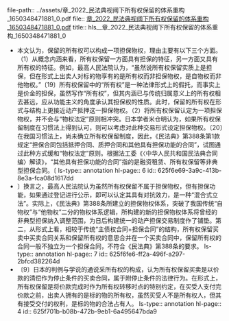 file-path:: ../assets/章_2022_民法典视阈下所有权保留的体系重构_1650348471881_0.pdf
file:: [章_2022_民法典视阈下所有权保留的体系重构_1650348471881_0.pdf](../assets/章_2022_民法典视阈下所有权保留的体系重构_1650348471881_0.pdf)
title:: hls__章_2022_民法典视阈下所有权保留的体系重构_1650348471881_0

- 本文认为，保留的所有权可以构成一项担保物权，理由主要有以下三个方面。（1）从概念内涵来看，所有权保留一方面具有担保的特征，另一方面又具有所有权的特征。例如，最高人民法院认为，“虽然说所有权保留实质上是担保，但在形式上出卖人对标的物享有的是所有权而非担保物权，是自物权而非他物权。”〔19〕所有权保留中的“所有权”是一种法律形式上的假托，而事实上是价金的担保，虽然写作“所有权”，但其内涵已与传统归属意义上的所有权相去甚远，应从功能主义的角度承认其担保权的性质。此时，保留的所有权在形式与结构上更接近动产抵押这一担保物权。（2）将所有权保留认定为一项担保物权，并不会与“物权法定”原则相冲突。日本学者米仓明认为，如果所有权保留制度在习惯法上得到认可，则可以考虑对此种交易形式设定担保物权。〔20〕在我国习惯法上，尚未确立所有权保留制度，因此，《民法典》第388条第1款规定“担保合同包括抵押合同、质押合同和其他具有担保功能的合同”，试图通过此种方式缓和“物权法定”原则。根据法工委《〈中华人民共和国民法典合同编〉解读》，“其他具有担保功能的合同”指的是融资租赁、所有权保留等非典型担保合同。〔
  ls-type:: annotation
  hl-page:: 6
  id:: 625f6e69-3a9c-413b-8e3a-fca08d1617dd
- 〕换言之，最高人民法院认为虽然所有权保留不属于担保物权，但有担保功能，如果通过登记进行公示，即可以认定其具有对抗效力，是一种“混合式立法”。实际上，《民法典》第388条所建立的担保物权体系，突破了我国传统“自物权”与“他物权”二分的物权体系逻辑，所构建的新的担保物权体系将曾经的非典型担保纳入调整范围，为日后构建统一的动产担保交易制度作了铺垫。第二，从形式上看，相较于传统“主债权合同+担保合同”的结构，所有权保留买卖中买卖合同关系和保留所有权的意思合并在一个买卖合同中，保留所有权的合同一般不独立为一个担保合同，不符合《民法典》第388条的要求。
  ls-type:: annotation
  hl-page:: 7
  id:: 625f6fe6-ff2a-496f-a297-2bfcd382264d
- 〔9〕日本的判例与学说的通说采所有权的构成，认为所有权保留买卖是以价款的清偿作为停止条件的买卖合同，属于附停止条件的法律行为。在形式上，所有权保留是将价款完成时作为所有权转移时点的特别约定，在买受人支付完价款之前，出卖人拥有的是标的物的所有权，虽然买受人不是所有权人，但其有接受交付的权利，是标的物的合法占有人。
  ls-type:: annotation
  hl-page:: 4
  id:: 625f701b-b08b-472b-9eb1-6a495647bda9